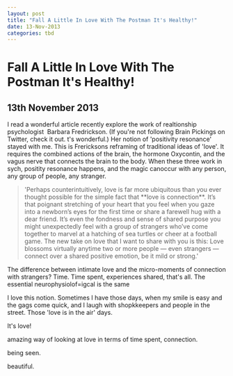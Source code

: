 ```yaml
---
layout: post
title: "Fall A Little In Love With The Postman It's Healthy!"
date: 13-Nov-2013
categories: tbd
---
```


# Fall A Little In Love With The Postman It's Healthy!

## 13th November 2013

I read a wonderful article recently explore the work of realtionship psychologist  Barbara Fredrickson. (If you're not following Brain Pickings on Twitter,   check it out. t's wonderful.) Her notion of 'positivity resonance' stayed with me. This is Frericksons reframing of traditional ideas of 'love'. It requires the combined actions of the brain, the hormone Oxycontin, and the vagus nerve that connects the brain to the body. When these three work in sych, positity resonance happens, and the magic canoccur with any person, any group of people, any stranger.

<blockquote>'Perhaps counterintuitively, love is far more ubiquitous than you ever thought possible for the simple fact that **love is connection**. It’s that poignant stretching of your heart that you feel when you gaze into a newborn’s eyes for the first time or share a farewell hug with a dear friend. It’s even the fondness and sense of shared purpose you might unexpectedly feel with a group of strangers who’ve come together to marvel at a hatching of sea turtles or cheer at a football game. The new take on love that I want to share with you is this: Love blossoms virtually anytime two or more people — even strangers — connect over a shared positive emotion, be it mild or strong.'</blockquote>

The difference between intimate love and the micro-moments of connection with strangers? Time. Time spent, experiences shared, that's all. The essential neurophysiolof=igcal is the same

I love this notion. Sometimes I have those days, when my smile is easy and the gags come quick, and I laugh with shopkkeepers and people in the street. Those 'love is in the air' days.

It's love!

 

amazing way of looking at love in terms of time spent, connection.

 

being seen.

beautiful.

